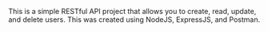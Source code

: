 This is a simple RESTful API project that allows you to create, read, update, and delete users. This was created using NodeJS, ExpressJS, and Postman. 
